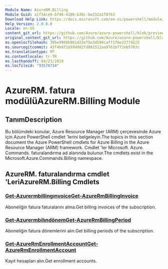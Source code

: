 ```yaml
---
Module Name: AzureRM.Billing
Module Guid: a1f34ce9-bf46-4180-b36c-be232a1f8f63
Download Help Link: https://docs.microsoft.com/en-us/powershell/module/azurerm.billing
Help Version: 2.0.0.0
Locale: en-US
content_git_url: https://github.com/Azure/azure-powershell/blob/preview/src/ResourceManager/Billing/Commands.Billing/help/AzureRM.Billing.md
original_content_git_url: https://github.com/Azure/azure-powershell/blob/preview/src/ResourceManager/Billing/Commands.Billing/help/AzureRM.Billing.md
ms.openlocfilehash: 395e9960b981d22ef5e3d594caff1f6e22774225
ms.sourcegitcommit: 43f4bdf2a59dd82fd881512aa9761bf72eb5703c
ms.translationtype: MT
ms.contentlocale: tr-TR
ms.lasthandoff: 04/23/2019
ms.locfileid: "93570734"
---
```

# <span data-ttu-id="e73e1-101">AzureRM. fatura modülü</span><span class="sxs-lookup"><span data-stu-id="e73e1-101">AzureRM.Billing Module</span></span>
## <span data-ttu-id="e73e1-102">Tanım</span><span class="sxs-lookup"><span data-stu-id="e73e1-102">Description</span></span>
<span data-ttu-id="e73e1-103">Bu bölümdeki konular, Azure Resource Manager (ARM) çerçevesinde Azure için Azure PowerShell cmdlet 'lerini belgeleyin.</span><span class="sxs-lookup"><span data-stu-id="e73e1-103">The topics in this section document the Azure PowerShell cmdlets for Azure Billing in the Azure Resource Manager (ARM) framework.</span></span> <span data-ttu-id="e73e1-104">Cmdlet 'ler Microsoft. Azure. Commands. faturalandırma ad alanında bulunur.</span><span class="sxs-lookup"><span data-stu-id="e73e1-104">The cmdlets exist in the Microsoft.Azure.Commands.Billing namespace.</span></span>

## <span data-ttu-id="e73e1-105">AzureRM. faturalandırma cmdlet 'Leri</span><span class="sxs-lookup"><span data-stu-id="e73e1-105">AzureRM.Billing Cmdlets</span></span>
### [<span data-ttu-id="e73e1-106">Get-Azurermbillingınvoice</span><span class="sxs-lookup"><span data-stu-id="e73e1-106">Get-AzureRmBillingInvoice</span></span>](Get-AzureRmBillingInvoice.md)
<span data-ttu-id="e73e1-107">Aboneliğin fatura faturalarını alma.</span><span class="sxs-lookup"><span data-stu-id="e73e1-107">Get billing invoices of the subscription.</span></span>

### [<span data-ttu-id="e73e1-108">Get-Azurermbilındönem</span><span class="sxs-lookup"><span data-stu-id="e73e1-108">Get-AzureRmBillingPeriod</span></span>](Get-AzureRmBillingPeriod.md)
<span data-ttu-id="e73e1-109">Aboneliğin fatura dönemlerini alın.</span><span class="sxs-lookup"><span data-stu-id="e73e1-109">Get billing periods of the subscription.</span></span>

### [<span data-ttu-id="e73e1-110">Get-AzureRmEnrollmentAccount</span><span class="sxs-lookup"><span data-stu-id="e73e1-110">Get-AzureRmEnrollmentAccount</span></span>](Get-AzureRmEnrollmentAccount.md)
<span data-ttu-id="e73e1-111">Kayıt hesapları alın.</span><span class="sxs-lookup"><span data-stu-id="e73e1-111">Get enrollment accounts.</span></span>

